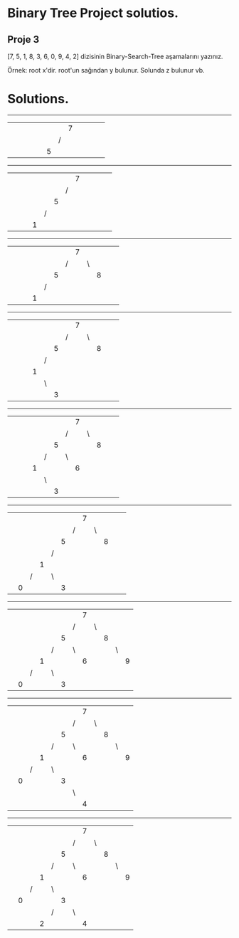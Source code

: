 # Binary Tree Project solutios.

## Proje 3
[7, 5, 1, 8, 3, 6, 0, 9, 4, 2] dizisinin Binary-Search-Tree aşamalarını yazınız.

Örnek: root x'dir. root'un sağından y bulunur. Solunda z bulunur vb.

# Solutions. 

	

---
|             |  |  |     |  |  |  |  |  |  |  |  |
|--           |--|--|-    |- |- |- |- |- |- |- |- |
|             |  |  |     |  |  |  | 7|  |  |  |  |  
|             |  |  |     |  |  | /|  |  |  |  |  | 
|             |  |  |     |  | 5|  |  |  |  |  |  |
 ---
|             |  |  |     |  |  |  |  |  |  |  |  |
|--           |--|--|-    |- |- |- |- |- |- |- |- |
|             |  |  |     |  |  |  | 7|  |  |  |  |  
|             |  |  |     |  |  | /|  |  |  |  |  | 
|             |  |  |     |  | 5|  |  |  |  |  |  | 
|             |  |  |     | /|  |  |  |  |  |  |  | 
|             |  |  |    1|  |  |  |  |  |  |  |  | 
 
---
 
|             |  |  |     |  |  |  |  |  |  |  |  |
|--           |--|--|-    |- |- |- |- |- |- |- |- |
|             |  |  |     |  |  |  | 7|  |  |  |  |  
|             |  |  |     |  |  | /|  |\ |  |  |  | 
|             |  |  |     |  | 5|  |  |  | 8|  |  | 
|             |  |  |     | /|  |  |  |  |  |  |  | 
|             |  |  |    1|  |  |  |  |  |  |  |  | 
--- 
|             |  |  |     |  |  |  |  |  |  |  |  |
|--           |--|--|-    |- |- |- |- |- |- |- |- |
|             |  |  |     |  |  |  | 7|  |  |  |  |  
|             |  |  |     |  |  | /|  |\ |  |  |  | 
|             |  |  |     |  | 5|  |  |  | 8|  |  | 
|             |  |  |     | /|  |  |  |  |  |  |  | 
|             |  |  |    1|  |  |  |  |  |  |  |  | 
|             |  |  |     |\ |  |  |  |  |  |  |  | 
|             |  |  |     |  |3 |  |  |  |  |  |  | 
---
|             |  |  |     |  |  |  |  |  |  |  |  |
|--           |--|--|-    |- |- |- |- |- |- |- |- |
|             |  |  |     |  |  |  | 7|  |  |  |  |  
|             |  |  |     |  |  | /|  |\ |  |  |  | 
|             |  |  |     |  | 5|  |  |  | 8|  |  | 
|             |  |  |     | /|  |\ |  |  |  |  |  | 
|             |  |  |    1|  |  |  |6 |  |  |  |  | 
|             |  |  |     |\ |  |  |  |  |  |  |  | 
|             |  |  |     |  |3 |  |  |  |  |  |  | 
---
|             |  |  |     |  |  |  |  |  |  |  |  |
|--           |--|--|-    |- |- |- |- |- |- |- |- |
|             |  |  |     |  |  |  | 7|  |  |  |  |  
|             |  |  |     |  |  | /|  |\ |  |  |  | 
|             |  |  |     |  | 5|  |  |  | 8|  |  | 
|             |  |  |     | /|  |  |  |  |  |  |  | 
|             |  |  |    1|  |  |  |  |  |  |  |  | 
|             |  | /|     |\ |  |  |  |  |  |  |  | 
|             | 0|  |     |  |3 |  |  |  |  |  |  | 
---
|             |  |  |     |  |  |  |  |  |  |  |  |
|--           |--|--|-    |- |- |- |- |- |- |- |- |
|             |  |  |     |  |  |  | 7|  |  |  |  |  
|             |  |  |     |  |  | /|  |\ |  |  |  | 
|             |  |  |     |  | 5|  |  |  | 8|  |  | 
|             |  |  |     | /|  |\ |  |  |  |\ |  | 
|             |  |  |    1|  |  |  |6 |  |  |  |9 | 
|             |  | /|     |\ |  |  |  |  |  |  |  | 
|             | 0|  |     |  |3 |  |  |  |  |  |  |
---
|             |  |  |     |  |  |  |  |  |  |  |  |
|--           |--|--|-    |- |- |- |- |- |- |- |- |
|             |  |  |     |  |  |  | 7|  |  |  |  |  
|             |  |  |     |  |  | /|  |\ |  |  |  | 
|             |  |  |     |  | 5|  |  |  | 8|  |  | 
|             |  |  |     | /|  |\ |  |  |  |\ |  | 
|             |  |  |    1|  |  |  |6 |  |  |  |9 | 
|             |  | /|     |\ |  |  |  |  |  |  |  | 
|             | 0|  |     |  |3 |  |  |  |  |  |  |      
|             |  |  |     |  |  |\ |  |  |  |  |  |
|             |  |  |     |  |  |  |4 |  |  |  |  |
---
|             |  |  |     |  |  |  |  |  |  |  |  |
|--           |--|--|-    |- |- |- |- |- |- |- |- |
|             |  |  |     |  |  |  | 7|  |  |  |  |  
|             |  |  |     |  |  | /|  |\ |  |  |  | 
|             |  |  |     |  | 5|  |  |  | 8|  |  | 
|             |  |  |     | /|  |\ |  |  |  |\ |  | 
|             |  |  |    1|  |  |  |6 |  |  |  |9 | 
|             |  | /|     |\ |  |  |  |  |  |  |  | 
|             | 0|  |     |  |3 |  |  |  |  |  |  |      
|             |  |  |     | /|  |\ |  |  |  |  |  |
|             |  |  |    2|  |  |  |4 |  |  |  |  |

      
